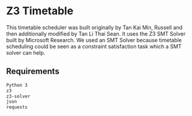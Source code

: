 # Z3 Timetable

This timetable scheduler was built originally by Tan Kai Min, Russell and then additionally modified by Tan Li Thai Sean.
It uses the Z3 SMT Solver built by Microsoft Research.
We used an SMT Solver because timetable scheduling could be seen as a constraint satisfaction task which a SMT solver can help.

## Requirements

```bash
Python 3
z3
z3-solver
json
requests
```
